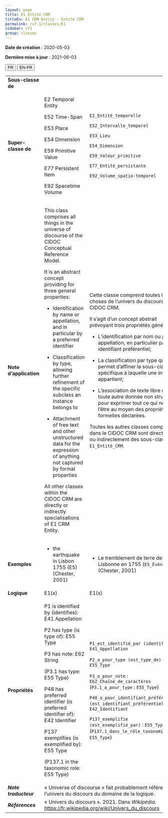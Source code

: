 ```yaml
---
layout: page
title: E1 Entité CRM
titleEn: E1 CRM Entity - Entité CRM
permalink: /v7.1/classes/E1
sidebar: v71
group: classes
---
```


**Date de création** : 2020-05-03

**Dernière mise à jour** : 2021-06-03

<div class="lang-buttons">
  <button id="fr" class="activate">FR</button>
  <button id="en-fr">EN-FR</button>
</div>

<table>
<tbody>
<tr>
<td><strong>Sous-classe de</strong></td>
<td class="en"></td>
<td></td>
</tr>
<tr>
<td><strong>Super-classe de</strong></td>
<td class="en"><p>E2 Temporal Entity</p>
<p>E52 Time-Span</p>
<p>E53 Place</p>
<p>E54 Dimension</p>
<p>E59 Primitive Value</p>
<p>E77 Persistent Item</p>
<p>E92 Spacetime Volume</p></td>
<td><p><code class="language-plaintext highlighter-rouge">E2_Entité_temporelle</code></p>
<p><code class="language-plaintext highlighter-rouge">E52_Intervalle_temporel</code></p>
<p><code class="language-plaintext highlighter-rouge">E53_Lieu</code></p>
<p><code class="language-plaintext highlighter-rouge">E54_Dimension</code></p>
<p><code class="language-plaintext highlighter-rouge">E59_Valeur_primitive</code></p>
<p><code class="language-plaintext highlighter-rouge">E77_Entité_persistante</code></p>
<p><code class="language-plaintext highlighter-rouge">E92_Volume_spatio-temporel</code></p></td>
</tr>
<tr>
<td><strong>Note d’application</strong></td>
<td class="en"><p>This class comprises all things in the universe of discourse of the CIDOC Conceptual Reference Model.</p>
<p>It is an abstract concept providing for three general properties:</p>
<ul>
<li>
<p>Identification by name or appellation, and in particular by a preferred identifier</p>
</li>
<li>
<p>Classification by type, allowing further refinement of the specific subclass an instance belongs to</p>
</li>
<li>
<p>Attachment of free text and other unstructured data for the expression of anything not captured by formal properties</p>
</li>
</ul>
<p>All other classes within the CIDOC CRM are directly or indirectly specialisations of E1 CRM Entity.</p></td>
<td><p>Cette classe comprend toutes les choses de l’univers du discours du CIDOC CRM.</p>
<p>Il s’agit d’un concept abstrait prévoyant trois propriétés générales :</p>
<ul>
<li>
<p>L’identification par nom ou par appellation, en particulier par un identifiant préférentiel;</p>
</li>
<li>
<p>La classification par type qui permet d’affiner la sous-classe spécifique à laquelle une instance appartient;</p>
</li>
<li>
<p>L’association de texte libre ou de toute autre donnée non structurée pour exprimer tout ce qui ne peut l’être au moyen des propriétés formelles déclarées.</p>
</li>
</ul>
<p>Toutes les autres classes comprises dans le CIDOC CRM sont directement ou indirectement des sous-classes de <code class="language-plaintext highlighter-rouge">E1_Entité_CRM</code>.</p></td>
</tr>
<tr>
<td><strong>Exemples</strong></td>
<td class="en"><ul>
<li>
<p>the earthquake in Lisbon 1755 (E5) (Chester, 2001)</p>
</li>
</ul></td>
<td><ul>
<li>
<p>Le tremblement de terre de Lisbonne en 1755 (<code class="language-plaintext highlighter-rouge">E5_Évènement</code>) (Chester, 2001)</p>
</li>
</ul></td>
</tr>
<tr>
<td><strong>Logique</strong></td>
<td class="en">E1(x)</td>
<td>E1(x)</td>
</tr>
<tr>
<td><strong>Propriétés</strong></td>
<td class="en"><p>P1 is identified by (identifies): E41 Appellation</p>
<p>P2 has type (is type of): E55 Type</p>
<p>P3 has note: E62 String</p>
<p>(P3.1 has type: E55 Type)</p>
<p>P48 has preferred identifier (is preferred identifier of): E42 Identifier</p>
<p>P137 exemplifies (is exemplified by): E55 Type</p>
<p>(P137.1 in the taxonomic role: E55 Type)</p></td>
<td><p><code class="language-plaintext highlighter-rouge">P1_est_identifié_par (identifie)</code> : <code class="language-plaintext highlighter-rouge">E41_Appellation</code></p>
<p><code class="language-plaintext highlighter-rouge">P2_a_pour_type (est_type_de)</code> : <code class="language-plaintext highlighter-rouge">E55_Type</code></p>
<p><code class="language-plaintext highlighter-rouge">P3_a_pour_note</code> : <code class="language-plaintext highlighter-rouge">E62_Chaîne_de_caractères</code><br />
(<code class="language-plaintext highlighter-rouge">P3.1_a_pour_type</code> : <code class="language-plaintext highlighter-rouge">E55_Type</code>)</p>
<p><code class="language-plaintext highlighter-rouge">P48_a_pour_identifiant_préférentiel (est_identifiant_préférentiel_de)</code> : <code class="language-plaintext highlighter-rouge">E42_Identifiant</code></p>
<p><code class="language-plaintext highlighter-rouge">P137_exemplifie (est_exemplifié_par)</code> : <code class="language-plaintext highlighter-rouge">E55_Type</code> (<code class="language-plaintext highlighter-rouge">P137.1_dans_le_rôle_taxonomique_de</code> : <code class="language-plaintext highlighter-rouge">E55_Type</code>)</p></td>
</tr>
<tr>
<td><strong><em>Note traducteur</em></strong></td>
<td colspan="2">« Universe of discourse » fait probablement référence à l’univers du discours du domaine de la logique.</td>
</tr>
<tr>
<td><strong><em>Références</em></strong></td>
<td colspan="2">« Univers du discours ». 2021. Dans <em>Wikipédia</em>. <a href="https://fr.wikipedia.org/wiki/Univers_du_discours"><span class="underline">https://fr.wikipedia.org/wiki/Univers_du_discours</span></a></td>
</tr>
</tbody>
</table>

